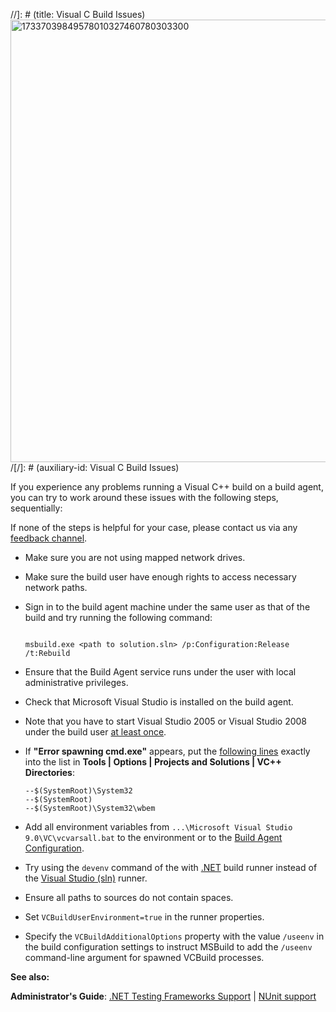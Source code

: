 //]: # (title: Visual C Build Issues)
<img width="708" alt="17337039849578010327460780303300" src="https://github.com/user-attachments/assets/8d15f58b-d081-4dd6-94ac-0dc0fd6190b6">
/[/]: # (auxiliary-id: Visual C Build Issues)

If you experience any problems running a Visual C++ build on a build agent, you can try to work around these issues with the following steps, sequentially:

<note>

If none of the steps is helpful for your case, please contact us via any [feedback channel](feedback.md).
</note>
	
* Make sure you are not using mapped network drives.
* Make sure the build user have enough rights to access necessary network paths.
* Sign in to the build agent machine under the same user as that of the build and try running the following command:

    ```Shell
    
    msbuild.exe <path to solution.sln> /p:Configuration:Release /t:Rebuild
    
    ```

* Ensure that the Build Agent service runs under the user with local administrative privileges.
* Check that Microsoft Visual Studio is installed on the build agent.
* Note that you have to start Visual Studio 2005 or Visual Studio 2008 under the build user [at least once](https://devnet.jetbrains.net/message/5233781#5233781).
* If __"Error spawning cmd.exe"__ appears, put the [following lines](https://devnet.jetbrains.net/message/5217957#5217957) exactly into the list in __Tools | Options | Projects and Solutions | VC++ Directories__:

    ```Shell
    --$(SystemRoot)\System32
    --$(SystemRoot)
    --$(SystemRoot)\System32\wbem

    ```
	
* Add all environment variables from `...\Microsoft Visual Studio 9.0\VC\vcvarsall.bat` to the environment or to the [Build Agent Configuration](configure-agent-installation.md).
* Try using the `devenv` command of the with [.NET](net.md) build runner instead of the [Visual Studio (sln)](visual-studio-sln.md) runner.
* Ensure all paths to sources do not contain spaces.
* Set `VCBuildUserEnvironment=true` in the runner properties.
* Specify the `VCBuildAdditionalOptions` property with the value `/useenv` in the build configuration settings to instruct MSBuild to add the `/useenv` command-line argument for spawned VCBuild processes.

 __See also:__

__Administrator's Guide__: [.NET Testing Frameworks Support](net-testing-frameworks-support.md) | [NUnit support](nunit-support.md)

